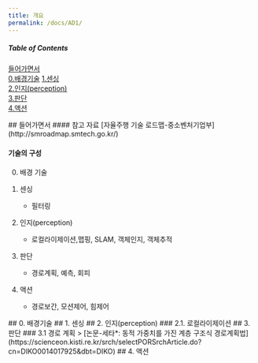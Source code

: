 ```yaml
---
title: 개요
permalink: /docs/AD1/
---
```


##### Table of Contents  
[들어가면서](#intro)  
[0.배경기술](#baseTech)
[1.센싱](#sensing)  
[2.인지(perception)](#perception)  
[3.판단](#decision)  
[4.액션](#action)  

<a name="intro" />  
## 들어가면서  
#### 참고 자료  
[자율주행 기술 로드맵-중소벤처기업부](http://smroadmap.smtech.go.kr/)


#### 기술의 구성  
0. 배경 기술

1. 센싱  
    - 필터링
2. 인지(perception)  
    - 로컬라이제이션,맵핑, SLAM, 객체인지, 객체추적
3. 판단  
    - 경로계획, 예측, 회피  
4. 액션  
    - 경로보간, 모션제어, 힘제어  

<a name="baseTech" />  
## 0. 배경기술  

<a name="sensing" />  
## 1. 센싱

<a name="perception" />  
## 2. 인지(perception)  
### 2.1. 로컬라이제이션  



<a name="decision" />  
## 3. 판단
### 3.1 경로 계획  
> [논문-세타*: 동적 가중치를 가진 계층 구조식 경로계획법](https://scienceon.kisti.re.kr/srch/selectPORSrchArticle.do?cn=DIKO0014017925&dbt=DIKO)


<a name="action" />  
## 4. 액션

